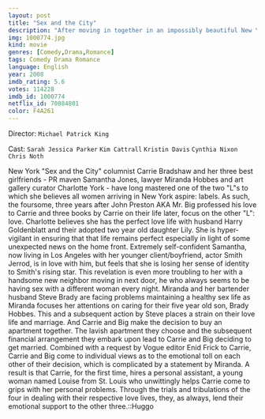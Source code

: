 ```yaml
---
layout: post
title: "Sex and the City"
description: "After moving in together in an impossibly beautiful New York apartment, Carrie Bradshaw and Mr. Big make a rather arbitrary decision to get married. The wedding itself proves to be anything but a hasty affair--the guest list quickly blooms from 75 to 200 guests, and Carrie's simple, label-less wedding gown gives way to an enormous creation that makes her look like a gigantic cream puff. An upcoming photo spread in Vogue puts the event--which will take place at the New York Public Libra.."
img: 1000774.jpg
kind: movie
genres: [Comedy,Drama,Romance]
tags: Comedy Drama Romance 
language: English
year: 2008
imdb_rating: 5.6
votes: 114228
imdb_id: 1000774
netflix_id: 70084801
color: F4A261
---
```

Director: `Michael Patrick King`  

Cast: `Sarah Jessica Parker` `Kim Cattrall` `Kristin Davis` `Cynthia Nixon` `Chris Noth` 

New York "Sex and the City" columnist Carrie Bradshaw and her three best girlfriends - PR maven Samantha Jones, lawyer Miranda Hobbes and art gallery curator Charlotte York - have long mastered one of the two "L"s to which she believes all women arriving in New York aspire: labels. As such, the foursome, three years after John Preston AKA Mr. Big professed his love to Carrie and three books by Carrie on their life later, focus on the other "L": love. Charlotte believes she has the perfect love life with husband Harry Goldenblatt and their adopted two year old daughter Lily. She is hyper-vigilant in ensuring that that life remains perfect especially in light of some unexpected news on the home front. Extremely self-confident Samantha, now living in Los Angeles with her younger client/boyfriend, actor Smith Jerrod, is in love with him, but feels that she is losing her sense of identity to Smith's rising star. This revelation is even more troubling to her with a handsome new neighbor moving in next door, he who always seems to be having sex with a different woman every night. Miranda and her bartender husband Steve Brady are facing problems maintaining a healthy sex life as Miranda focuses her attentions on caring for their five year old son, Brady Hobbes. This and a subsequent action by Steve places a strain on their love life and marriage. And Carrie and Big make the decision to buy an apartment together. The lavish apartment they choose and the subsequent financial arrangement they embark upon lead to Carrie and Big deciding to get married. Combined with a request by Vogue editor Enid Frick to Carrie, Carrie and Big come to individual views as to the emotional toll on each other of their decision, which is complicated by a statement by Miranda. A result is that Carrie, for the first time, hires a personal assistant, a young woman named Louise from St. Louis who unwittingly helps Carrie come to grips with her personal problems. Through the trials and tribulations of the four in dealing with their respective love lives, they, as always, lend their emotional support to the other three.::Huggo
